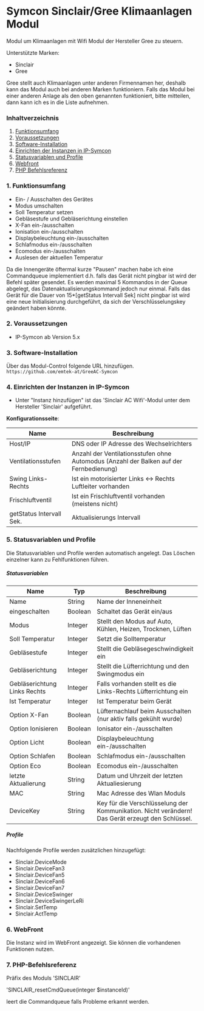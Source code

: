 # Symcon Sinclair/Gree Klimaanlagen Modul
Modul um Klimaanlagen mit Wifi Modul der Hersteller Gree zu steuern.

Unterstützte Marken:
- Sinclair
- Gree

Gree stellt auch Klimaanlagen unter anderen Firmennamen her, deshalb kann das Modul auch bei anderen Marken funktioniern. Falls das Modul bei einer anderen Anlage als den oben genannten funktioniert, bitte mitteilen, dann kann ich es in die Liste aufnehmen.


### Inhaltverzeichnis

1. [Funktionsumfang](#1-funktionsumfang)
2. [Voraussetzungen](#2-voraussetzungen)
3. [Software-Installation](#3-software-installation)
4. [Einrichten der Instanzen in IP-Symcon](#4-einrichten-der-instanzen-in-ip-symcon)
5. [Statusvariablen und Profile](#5-statusvariablen-und-profile)
6. [Webfront](#6-webfront)
7. [PHP Befehlsreferenz](#7-php-befehlsreferenz)

### 1. Funktionsumfang

- Ein- / Ausschalten des Gerätes
- Modus umschalten
- Soll Temperatur setzen
- Gebläsestufe und Gebläserichtung einstellen
- X-Fan ein-/ausschalten
- Ionisation ein-/ausschalten
- Displaybeleuchtung ein-/ausschalten
- Schlafmodus ein-/ausschalten
- Ecomodus ein-/ausschalten
- Auslesen der aktuellen Temperatur

Da die Innengeräte öftermal kurze "Pausen" machen habe ich eine Commandqueue implementiert d.h. falls das Gerät nicht pingbar ist wird der Befehl später gesendet. Es werden maximal 5 Kommandos in der Queue abgelegt, das Datenaktualisierungskommand jedoch nur einmal.
Falls das Gerät für die Dauer von 15*[getStatus Intervall Sek] nicht pingbar ist wird eine neue Initialisierung durchgeführt, da sich der Verschlüsselungskey geändert haben könnte.

### 2. Voraussetzungen

- IP-Symcon ab Version 5.x

### 3. Software-Installation

Über das Modul-Control folgende URL hinzufügen.  
`https://github.com/emtek-at/GreeAC-Symcon`  


### 4. Einrichten der Instanzen in IP-Symcon

- Unter "Instanz hinzufügen" ist das 'Sinclair AC Wifi'-Modul unter dem Hersteller 'Sinclair' aufgeführt.

__Konfigurationsseite__:

Name       | Beschreibung
---------- | ---------------------------------
Host/IP             | DNS oder IP Adresse des Wechselrichters
Ventilationsstufen  | Anzahl der Ventilationsstufen ohne Automodus (Anzahl der Balken auf der Fernbedienung)
Swing Links-Rechts  | Ist ein motorisierter Links <-> Rechts Luftleiter vorhanden
Frischluftventil    | Ist ein Frischluftventil vorhanden (meistens nicht)
getStatus Intervall Sek. | Aktualisierungs Intervall



### 5. Statusvariablen und Profile

Die Statusvariablen und Profile werden automatisch angelegt. Das Löschen einzelner kann zu Fehlfunktionen führen.

##### Statusvariablen

Name               | Typ       | Beschreibung
------------------ | --------- | ----------------
Name                 | String  | Name der Inneneinheit
eingeschalten        | Boolean | Schaltet das Gerät ein/aus
Modus                | Integer | Stellt den Modus auf Auto, Kühlen, Heizen, Trocknen, Lüften
Soll Temperatur      | Integer | Setzt die Solltemperatur
Gebläsestufe         | Integer | Stellt die Gebläsegeschwindigkeit ein
Gebläserichtung      | Integer | Stellt die Lüfterrichtung und den Swingmodus ein
Gebläserichtung Links Rechts   | Integer | Falls vorhanden stellt es die Links-Rechts Lüfterrichtung ein
Ist Temperatur      | Integer | Ist Temperatur beim Gerät
Option X-Fan        | Boolean | Lüfternachlauf beim Ausschalten (nur aktiv falls gekühlt wurde)
Option Ionisieren   | Boolean | Ionisator ein-/ausschalten
Option Licht        | Boolean | Displaybeleuchtung ein-/ausschalten
Option Schlafen     | Boolean | Schlafmodus ein-/ausschalten
Option Eco          | Boolean | Ecomodus ein-/ausschalten
letzte Aktualierung | String  | Datum und Uhrzeit der letzten Aktualiesierung
MAC                 | String  | Mac Adresse des Wlan Moduls
DeviceKey           | String  | Key für die Verschlüsselung der Kommunikation. Nicht verändern! Das Gerät erzeugt den Schlüssel.

##### Profile

Nachfolgende Profile werden zusätzlichen hinzugefügt:

* Sinclair.DeviceMode
* Sinclair.DeviceFan3
* Sinclair.DeviceFan5
* Sinclair.DeviceFan6
* Sinclair.DeviceFan7
* Sinclair.DeviceSwinger
* Sinclair.DeviceSwingerLeRi
* Sinclair.SetTemp
* Sinclair.ActTemp

### 6. WebFront

Die Instanz wird im WebFront angezeigt. Sie können die vorhandenen Funktionen nutzen.

### 7. PHP-Befehlsreferenz

Präfix des Moduls 'SINCLAIR'

'SINCLAIR_resetCmdQueue(integer $instanceId)'

leert die Commandqueue falls Probleme erkannt werden.
